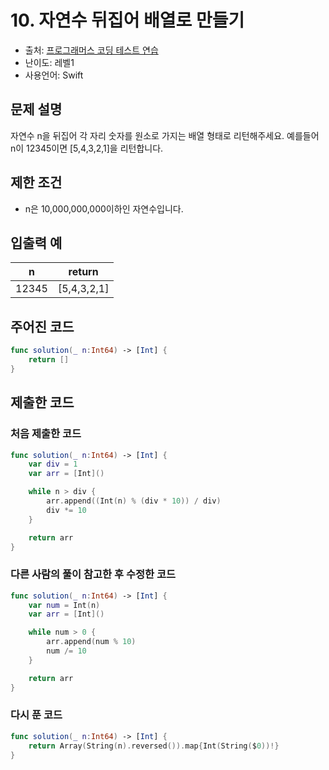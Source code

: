 # 10. 자연수 뒤집어 배열로 만들기     

- 출처: [프로그래머스 코딩 테스트 연습](https://programmers.co.kr/learn/challenges)
- 난이도: 레벨1
- 사용언어: Swift



## 문제 설명  

자연수 n을 뒤집어 각 자리 숫자를 원소로 가지는 배열 형태로 리턴해주세요. 예를들어 n이 12345이면 [5,4,3,2,1]을 리턴합니다.



## 제한 조건   

- n은 10,000,000,000이하인 자연수입니다.



## 입출력 예  

| n     | return      |
| ----- | ----------- |
| 12345 | [5,4,3,2,1] |




## 주어진 코드  

~~~swift
func solution(_ n:Int64) -> [Int] {
    return []
}
~~~



## 제출한 코드  

### 처음 제출한 코드  

~~~swift
func solution(_ n:Int64) -> [Int] {
    var div = 1
    var arr = [Int]()

    while n > div {
        arr.append((Int(n) % (div * 10)) / div)
        div *= 10
    }

    return arr
}
~~~

### 다른 사람의 풀이 참고한 후 수정한 코드  

~~~swift
func solution(_ n:Int64) -> [Int] {
    var num = Int(n)
    var arr = [Int]()

    while num > 0 {
        arr.append(num % 10)
        num /= 10
    }

    return arr
}
~~~

### 다시 푼 코드

~~~swift
func solution(_ n:Int64) -> [Int] {
    return Array(String(n).reversed()).map{Int(String($0))!}
}
~~~
